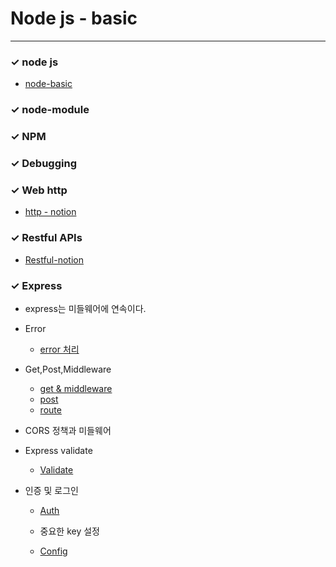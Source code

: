 # Node js - basic

---

### ✓ node js

- [node-basic](https://www.notion.so/Node-1953068015304469a610c39eda9a4180)

### ✓ node-module

### ✓ NPM

### ✓ Debugging

### ✓ Web http

- [http - notion](https://www.notion.so/HTTP-7bb559a6192a492885ee9fe98d24f798)

### ✓ Restful APIs

- [Restful-notion](https://www.notion.so/RESTful-REST-1285e20a3bc041f5bc69f429c96b28ff)

### ✓ Express

- express는 미들웨어에 연속이다.
- Error
  - [error 처리](https://www.notion.so/Error-c51ddc2ebd6c4c70abc3f9a8bf464f25)
- Get,Post,Middleware
  - [get & middleware](https://www.notion.so/Get-Middleware-77724623b1094c80b571c60b0e7f3e0f)
  - [post](https://www.notion.so/Post-37e8cd46859448b7a0e1b07f71b121c4)
  - [route](https://www.notion.so/Router-4a376aff31254f4b90767dd424f52dfc)
- CORS 정책과 미들웨어

- Express validate

  - [Validate](https://www.notion.so/Validation-7ceef80a3dee4f78b1d65b7f66bf4b6c)

- 인증 및 로그인

  - [Auth](https://www.notion.so/Authentication-9e779d8969f94429b91b928f730bf203)

  - 중요한 key 설정
  - [Config](https://www.notion.so/Configuration-7d60f8f30de943cd80902954bdb61f50)
